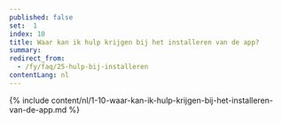 ```yaml
---
published: false
set:  1
index: 10
title: Waar kan ik hulp krijgen bij het installeren van de app?
summary: 
redirect_from: 
  - /fy/faq/25-hulp-bij-installeren
contentLang: nl
---
```

{% include content/nl/1-10-waar-kan-ik-hulp-krijgen-bij-het-installeren-van-de-app.md %}
